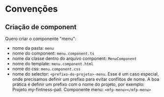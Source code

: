 # Convenções

## Criação de component

Quero criar o componente "menu":

- nome da pasta: `menu`
- nome do component: `menu.component.ts`
- nome da classe dentro do arquivo component: `MenuComponent`
- nome do template: `menu.component.html`
- nome do css: `menu.component.css`
- nome do selector: `<prefixo-do-projeto>-menu`. Esse é um caso especial, onde precisamos definir um prefixo para evitar conflitos de nome. A boa prática é definir um prefixo com o nome do projeto, por exemplo:
  Projeto my-fintness-pall. Componente menu: `<mfp-menu></mfp-menu>`
